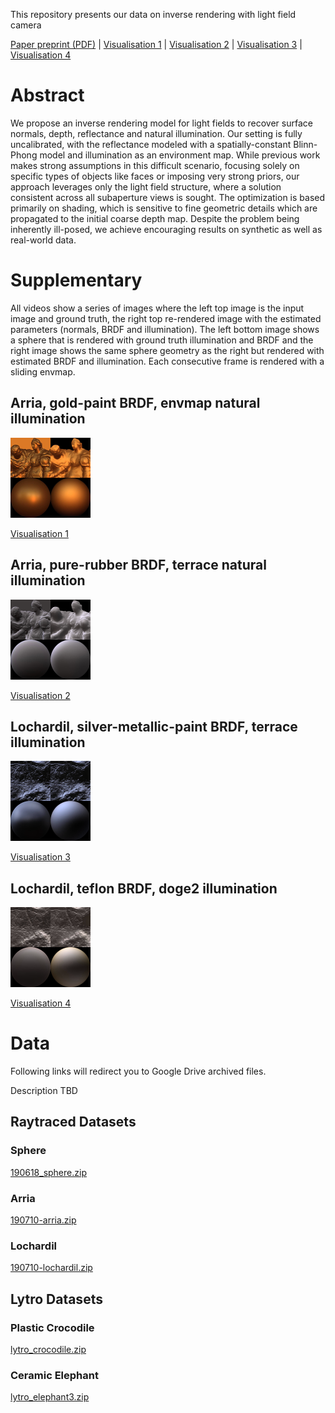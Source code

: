 This repository presents our data on inverse rendering with light field camera

[Paper preprint (PDF)](paper-preprint.pdf) | [Visualisation 1](supplementary/Visualisation1.mp4) | [Visualisation 2](supplementary/Visualisation2.mp4) | [Visualisation 3](supplementary/Visualisation3.mp4) | [Visualisation 4](supplementary/Visualisation4.mp4)

# Abstract 
We propose an inverse rendering model for light fields to recover surface normals, depth, reflectance and natural illumination. Our setting is fully uncalibrated, with the reflectance modeled with a spatially-constant Blinn-Phong model and illumination as an environment map. While previous work makes strong assumptions in this difficult scenario, focusing solely on specific types of objects like faces or imposing very strong priors, our approach leverages only the light field structure, where a solution consistent across all subaperture views is sought. The optimization is based primarily on shading, which is sensitive to fine geometric details which are propagated to the initial coarse depth map. Despite the problem being inherently ill-posed, we achieve encouraging results on synthetic as well as real-world data.

# Supplementary

All videos show a series of images where the left top image is the input image and ground truth, the right top re-rendered image with the estimated parameters (normals, BRDF and illumination). The left bottom image shows a sphere that is rendered with ground truth illumination and BRDF and the right image shows the same sphere geometry as the right but rendered with estimated BRDF and illumination. Each consecutive frame is rendered with a sliding envmap.

## Arria, gold-paint BRDF, envmap natural illumination 
![Visualisation 1](supplementary/thumbnails/Visualisation1.png)

[Visualisation 1](supplementary/Visualisation1.mp4)

## Arria, pure-rubber BRDF, terrace natural illumination 
![Visualisation 2](supplementary/thumbnails/Visualisation2.png)

[Visualisation 2](supplementary/Visualisation2.mp4)

## Lochardil, silver-metallic-paint BRDF, terrace illumination
![Visualisation 3](supplementary/thumbnails/Visualisation3.png)

[Visualisation 3](supplementary/Visualisation3.mp4)

## Lochardil, teflon BRDF, doge2 illumination
![Visualisation 4](supplementary/thumbnails/Visualisation4.png)

[Visualisation 4](supplementary/Visualisation4.mp4)


# Data 

Following links will redirect you to Google Drive archived files. 

Description TBD

## Raytraced Datasets 

### Sphere

[190618_sphere.zip](https://drive.google.com/file/d/1nR0v9ubnU_75WjnCf-fKJuBD-bz8KSK_/view?usp=sharing)

### Arria
[190710-arria.zip](https://drive.google.com/file/d/1wAkbNsQxC56vySQMJ0u_HfFgj_5piO3e/view?usp=sharing)

### Lochardil
[190710-lochardil.zip](https://drive.google.com/file/d/1t0h-9Kr63z_27fvYNJNQAMs82Z7uvITt/view?usp=sharing)

## Lytro Datasets

### Plastic Crocodile
[lytro_crocodile.zip](https://drive.google.com/file/d/1WCTas6jVT4ql6dWkhQ6k1ooShSYW2JJK/view?usp=sharing)

### Ceramic Elephant
[lytro_elephant3.zip](https://drive.google.com/file/d/1hikZzUZ-0OiYb8USKniCmmx2Gtj_kc2T/view?usp=sharing)
